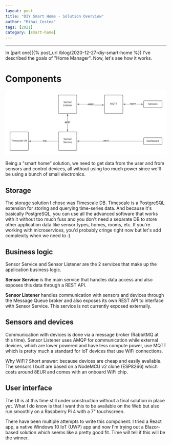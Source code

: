 ```yaml
---
layout: post
title: "DIY Smart Home - Solution Overview"
author: "Mihai Costea"
tags: [2021]
category: [smart-home]
---
```


***

In [part one]({% post_url /blog/2020-12-27-diy-smart-home %}) I've described the goals of "Home Manager". Now, let's see how it works.

# Components
![](/assets/img/home-manager-high-level.png)

Being a "smart home" solution, we need to get data from the user and from sensors and control devices, all without using too much power since we'll be using a bunch of small electronics.

## Storage
The storage solution I chose was Timescale DB. Timescale is a PostgreSQL extension for storing and querying time-series data. And because it's basically PostgreSQL, you can use all the advanced software that works with it without too much fuss and you don't need a separate DB to store other application data like sensor types, homes, rooms, etc. If you're working with microservices, you'd probably cringe right now but let's add complexity when we need to :)

## Business logic
Sensor Service and Sensor Listener are the 2 services that make up the application business logic.

**Sensor Service** is the main service that handles data access and also exposes this data through a REST API.

**Sensor Listener** handles communication with sensors and devices through the Message Queue broker and also exposes its own REST API to interface with Sensor Service. This service is not currently exposed externally.

## Sensors and devices
Communication with devices is done via a message broker (RabbitMQ at this time). Sensor Listener uses AMQP for communication while external devices, which are lower powered and have less compute power, use MQTT which is pretty much a standard for IoT devices that use WiFi connections.

Why WiFi? Short answer: because devices are cheap and easily available. The sensors I built are based on a NodeMCU v2 clone (ESP8266) which costs around 8EUR and comes with an onboard WiFi chip.

## User interface
The UI is at this time still under construction without a final solution in place yet. What I do know is that I want this to be available on the Web but also run smoothly on a Raspberry Pi 4 with a 7" touchscreen.

There have been multiple attempts to write this component. I tried a React app, a native Windows 10 IoT (UWP) app and now I'm trying out a Blazor-based solution which seems like a pretty good fit. Time will tell if this will be the winner.
